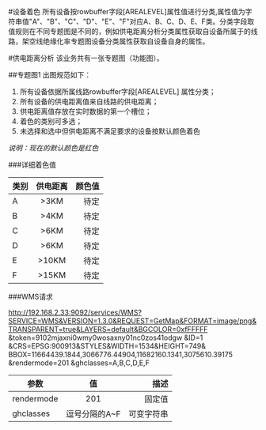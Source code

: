 
#设备着色
所有设备按rowbuffer字段[AREALEVEL]属性值进行分类,属性值为字符串值"A"、"B"、"C"、"D"、"E"、"F"对应A、B、C、D、E、F类。分类字段取值规则在不同专题图是不同的，例如供电距离分析分类属性获取自设备所属于的线路，架空线绝缘化率专题图设备分类属性获取自设备自身的属性。

#供电距离分析
该业务共有一张专题图（功能图）。

##专题图1
出图规范如下：

1. 所有设备依据所属线路rowbuffer字段[AREALEVEL] 属性分类；
2. 所有设备的供电距离值来自线路的供电距离；
3. 供电距离值存放在实时数据的第一个槽位；
4. 着色的类别可多选；
5. 未选择和选中但供电距离不满足要求的设备按默认颜色着色

*说明：现在的默认颜色是红色*

###详细着色值

| 类别   | 供电距离 |  颜色值  |
| -------|:--------:| --------:|
| A      | >3KM     | 待定     |
| B      | >4KM     | 待定     |
| C      | >6KM     | 待定     |
| D      | >6KM     | 待定     |
| E      | >10KM    | 待定     |
| F      | >15KM    | 待定     |

###WMS请求

http://192.168.2.33:9092/services/WMS?SERVICE=WMS&VERSION=1.3.0&REQUEST=GetMap&FORMAT=image/png&TRANSPARENT=true&LAYERS=default&BGCOLOR=0xfFFFFF
&token=9102mjaxni0wmy0wosaxny01nc0zos41odgw
&ID=1
&CRS=EPSG:900913&STYLES&WIDTH=1534&HEIGHT=749&
BBOX=11664439.1844,3066776.44904,11682160.1341,3075610.39175
&rendermode=201
&ghclasses=A,B,C,D,E,F


| 参数   	   | 值		  		|  描述     |
| -------------|:--------------:| ---------:|
| rendermode   | 201     		| 固定值     |
| ghclasses    | 逗号分隔的A~F   | 可变字符串  |

